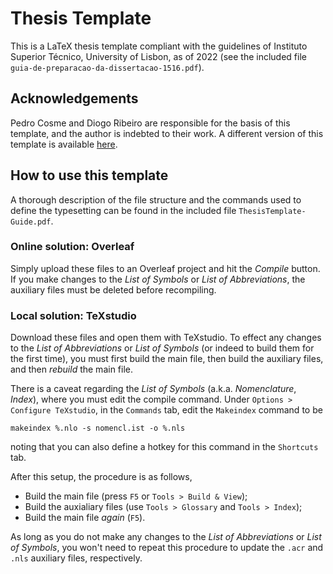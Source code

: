 # Thesis Template

This is a LaTeX thesis template compliant with the guidelines of Instituto Superior Técnico, University of Lisbon, as of 2022 (see the included file `guia-de-preparacao-da-dissertacao-1516.pdf`).

## Acknowledgements

Pedro Cosme and Diogo Ribeiro are responsible for the basis of this template, and the author is indebted to their work. A different version of this template is available [here](https://github.com/diogoribeiro98/IST_Master_Thesis_Template_V2).

## How to use this template

A thorough description of the file structure and the commands used to define the typesetting can be found in the included file `ThesisTemplate-Guide.pdf`. 

### Online solution: Overleaf

Simply upload these files to an Overleaf project and hit the _Compile_ button. If you make changes to the _List of Symbols_ or _List of Abbreviations_, the auxiliary files must be deleted before recompiling.

### Local solution: TeXstudio

Download these files and open them with TeXstudio. To effect any changes to the _List of Abbreviations_ or _List of Symbols_ (or indeed to build them for the first time), you must first build the main file, then build the auxiliary files, and then _rebuild_ the main file.

There is a caveat regarding the _List of Symbols_ (a.k.a. _Nomenclature_, _Index_), where you must edit the compile command. Under `Options > Configure TeXstudio`, in the `Commands` tab, edit the `Makeindex` command to be
```
makeindex %.nlo -s nomencl.ist -o %.nls
```
noting that you can also define a hotkey for this command in the `Shortcuts` tab.

After this setup, the procedure is as follows,

- Build the main file (press `F5` or `Tools > Build & View`);
- Build the auxialiary files (use `Tools > Glossary` and `Tools > Index`);
- Build the main file _again_ (`F5`).

As long as you do not make any changes to the _List of Abbreviations_ or _List of Symbols_, you won't need to repeat this procedure to update the `.acr` and `.nls` auxiliary files, respectively.
